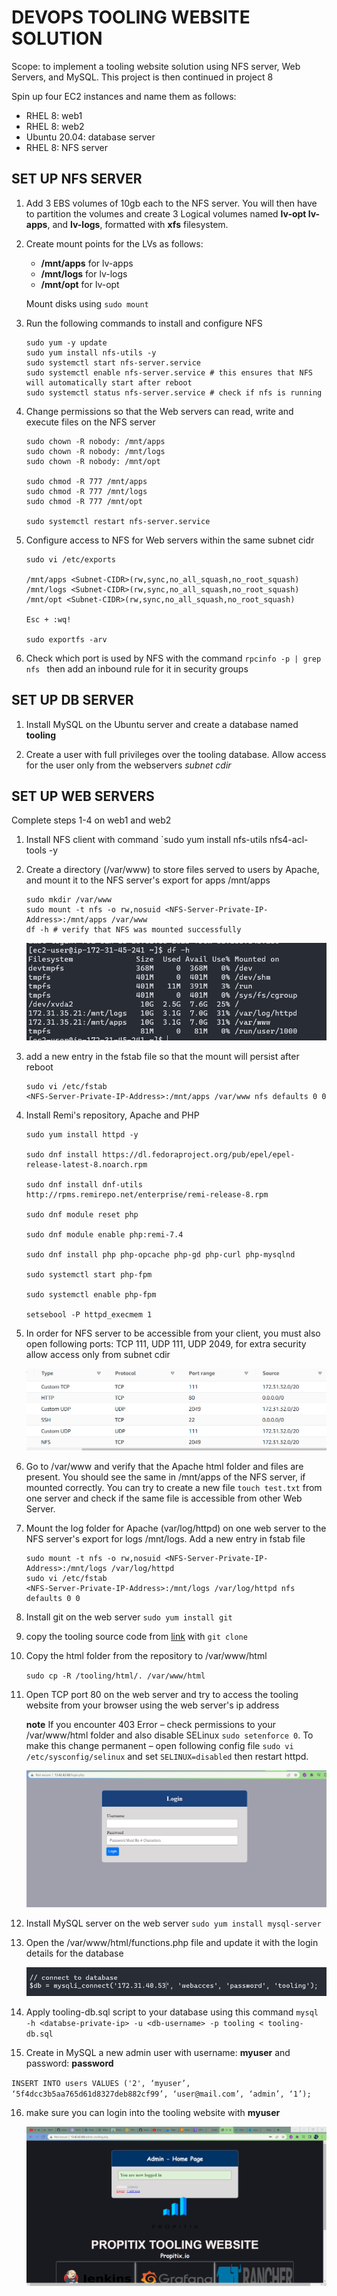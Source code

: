 # DEVOPS TOOLING WEBSITE SOLUTION

Scope: to implement a tooling website solution using NFS server, Web Servers, and MySQL. This project is then continued in project 8

Spin up four EC2 instances and name them as follows:

- RHEL 8: web1
- RHEL 8: web2
- Ubuntu 20.04: database server
- RHEL 8: NFS server

## SET UP NFS SERVER

1. Add 3 EBS volumes of 10gb each to the NFS server. You will then have to partition the volumes and create 3 Logical volumes named **lv-opt lv-apps**, and **lv-logs**, formatted with **xfs** filesystem.


2. Create mount points for the LVs as follows:

    - **/mnt/apps** for lv-apps
    - **/mnt/logs** for lv-logs
    - **/mnt/opt** for lv-opt

    Mount disks using `sudo mount`


3. Run the following commands to install and configure NFS

    ```
    sudo yum -y update
    sudo yum install nfs-utils -y
    sudo systemctl start nfs-server.service
    sudo systemctl enable nfs-server.service # this ensures that NFS will automatically start after reboot
    sudo systemctl status nfs-server.service # check if nfs is running
    ```

4. Change permissions so that the Web servers can read, write and execute files on the NFS server

    ```
    sudo chown -R nobody: /mnt/apps
    sudo chown -R nobody: /mnt/logs
    sudo chown -R nobody: /mnt/opt

    sudo chmod -R 777 /mnt/apps
    sudo chmod -R 777 /mnt/logs
    sudo chmod -R 777 /mnt/opt

    sudo systemctl restart nfs-server.service
    ```

5. Configure access to NFS for Web servers within the same subnet cidr

    ```
    sudo vi /etc/exports

    /mnt/apps <Subnet-CIDR>(rw,sync,no_all_squash,no_root_squash)
    /mnt/logs <Subnet-CIDR>(rw,sync,no_all_squash,no_root_squash)
    /mnt/opt <Subnet-CIDR>(rw,sync,no_all_squash,no_root_squash)

    Esc + :wq!

    sudo exportfs -arv
    ```

6. Check which port is used by NFS with the command `rpcinfo -p | grep nfs
` then add an inbound rule for it in security groups


## SET UP DB SERVER

1. Install MySQL on the Ubuntu server and create a database named **tooling** 

2. Create a user with full privileges over the tooling database. Allow access for the user only from the webservers *subnet cdir*


## SET UP WEB SERVERS

Complete steps 1-4 on web1 and web2

1. Install NFS client with command `sudo yum install nfs-utils nfs4-acl-tools -y

2. Create a directory (/var/www) to store files served to users by Apache, and mount it to the NFS server's export for apps /mnt/apps

    ```
    sudo mkdir /var/www
    sudo mount -t nfs -o rw,nosuid <NFS-Server-Private-IP-Address>:/mnt/apps /var/www
    df -h # verify that NFS was mounted successfully
    ```

    ![mount_nfs](./images/mounts.png)

3. add a new entry in the fstab file so that the mount will persist after reboot

    ```
    sudo vi /etc/fstab
    <NFS-Server-Private-IP-Address>:/mnt/apps /var/www nfs defaults 0 0
    ```

4. Install Remi's repository, Apache and PHP

    ```
    sudo yum install httpd -y

    sudo dnf install https://dl.fedoraproject.org/pub/epel/epel-release-latest-8.noarch.rpm

    sudo dnf install dnf-utils http://rpms.remirepo.net/enterprise/remi-release-8.rpm

    sudo dnf module reset php

    sudo dnf module enable php:remi-7.4

    sudo dnf install php php-opcache php-gd php-curl php-mysqlnd

    sudo systemctl start php-fpm

    sudo systemctl enable php-fpm

    setsebool -P httpd_execmem 1
    ```

5.  In order for NFS server to be accessible from your client, you must also open following ports: TCP 111, UDP 111, UDP 2049, for extra security allow access only from subnet cdir

    ![ports](./images/ports.png)

6. Go to /var/www and verify that the Apache html folder and files are present. You should see the same in /mnt/apps of the NFS server, if mounted correctly. You can try to create a new file `touch test.txt` from one server and check if the same file is accessible from other Web Server.

7. Mount the log folder for Apache (var/log/httpd) on one web server to the NFS server's export for logs /mnt/logs. Add a new entry in fstab file 

    ```
    sudo mount -t nfs -o rw,nosuid <NFS-Server-Private-IP-Address>:/mnt/logs /var/log/httpd
    sudo vi /etc/fstab
    <NFS-Server-Private-IP-Address>:/mnt/logs /var/log/httpd nfs defaults 0 0
    ```

8. Install git on the web server `sudo yum install git`

9. copy the tooling source code from [link](https://github.com/darey-io/tooling.git) with `git clone`

10. Copy the html folder from the repository to /var/www/html 

    `sudo cp -R /tooling/html/. /var/www/html`

11. Open TCP port 80 on the web server and try to access the tooling website from your browser using the web server's ip address  

    **note**  If you encounter 403 Error – check permissions to your /var/www/html folder and also disable SELinux `sudo setenforce 0`. 
    To make this change permanent – open following config file `sudo vi /etc/sysconfig/selinux` and set `SELINUX=disabled` then restart httpd.

    ![login](./images/login_page.png)

12. Install MySQL server on the web server `sudo yum install mysql-server`

13. Open the /var/www/html/functions.php file and update it with the login details for the database 

    ![login_dets](./images/login_details.png)

14. Apply tooling-db.sql script to your database using this command `mysql -h <databse-private-ip> -u <db-username> -p tooling < tooling-db.sql`

15. Create in MySQL a new admin user with username: **myuser** and password: **password**

`INSERT INTO users VALUES ('2', ‘myuser’, ‘5f4dcc3b5aa765d61d8327deb882cf99’, ‘user@mail.com’, ‘admin’, ‘1’);`

16. make sure you can login into the tooling website with **myuser**

    ![website](./images/after_login.png)
